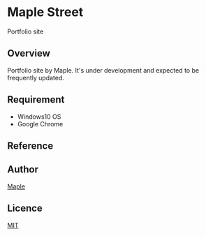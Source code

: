 # Maple Street
Portfolio site  
  
  
## Overview
Portfolio site by Maple.
It's under development and expected to be frequently updated.
  
  
## Requirement
- Windows10 OS
- Google Chrome

## Reference

## Author
[Maple](https://twitter.com/MapleSyrup_st)

## Licence

[MIT](https://github.com/yk-valefor/maple_str/blob/master/LICENSE)
